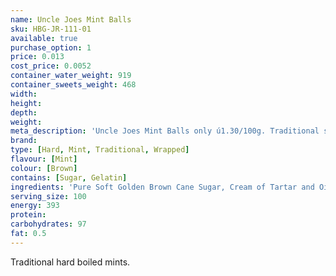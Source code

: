 ```yaml
---
name: Uncle Joes Mint Balls
sku: HBG-JR-111-01
available: true
purchase_option: 1
price: 0.013
cost_price: 0.0052
container_water_weight: 919
container_sweets_weight: 468
width: 
height: 
depth: 
weight: 
meta_description: 'Uncle Joes Mint Balls only ú1.30/100g. Traditional sweets and more at Humbugs Confectionery Store. Specialists in satisfying your sweet tooth!'
brand: 
type: [Hard, Mint, Traditional, Wrapped]
flavour: [Mint]
colour: [Brown]
contains: [Sugar, Gelatin]
ingredients: 'Pure Soft Golden Brown Cane Sugar, Cream of Tartar and Oil of Peppermint.'
serving_size: 100
energy: 393
protein: 
carbohydrates: 97
fat: 0.5
---
```

Traditional hard boiled mints.